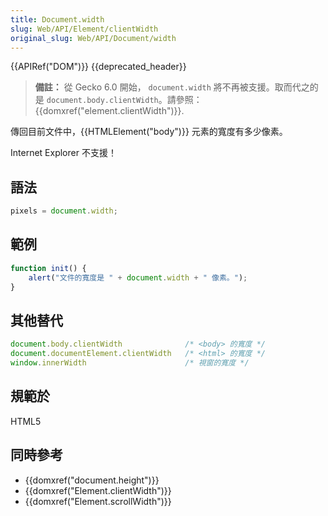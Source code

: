 ```yaml
---
title: Document.width
slug: Web/API/Element/clientWidth
original_slug: Web/API/Document/width
---
```


{{APIRef("DOM")}} {{deprecated_header}}

> **備註：** 從 Gecko 6.0 開始， `document.width` 將不再被支援。取而代之的是 `document.body.clientWidth`。請參照：{{domxref("element.clientWidth")}}.

傳回目前文件中，{{HTMLElement("body")}} 元素的寬度有多少像素。

Internet Explorer 不支援！

## 語法

```js
pixels = document.width;
```

## 範例

```js
function init() {
    alert("文件的寬度是 " + document.width + " 像素。");
}
```

## 其他替代

```js
document.body.clientWidth              /* <body> 的寬度 */
document.documentElement.clientWidth   /* <html> 的寬度 */
window.innerWidth                      /* 視窗的寬度 */
```

## 規範於

HTML5

## 同時參考

- {{domxref("document.height")}}
- {{domxref("Element.clientWidth")}}
- {{domxref("Element.scrollWidth")}}
